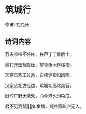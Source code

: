 # 筑城行

**作者**: 刘克庄

## 诗词内容

万夫喧喧不停杵，杵声丁丁惊后土。

遍村开田起窑灶，望青斫木作楼橹。

天寒日短工役急，白棒诃责如风雨。

汉家丞相方忧边，筑城功高除美官。

旧时广野无城处，而今烽火列屯戍。

君不见高城𫜰𫜰如鱼鳞，城中萧疏空无人。

